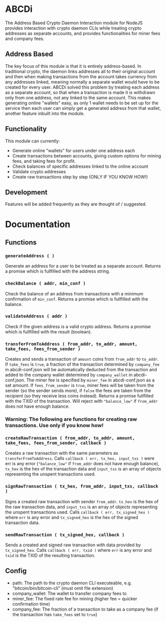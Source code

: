 # ABCDi
The Address Based Crypto Daemon Interaction module for NodeJS provides interaction with crypto daemon CLIs while treating crypto addresses as separate accounts, and provides functionalities for miner fees and company fees.

## Address Based
The key focus of this module is that it is entirely address-based. In traditional crypto, the daemon links addresses all to their original account and then when making transactions from the account takes currency from any addresses linked, meaning normally a separate wallet would have to be created for every user. ABCDi solved this problem by treating each address as a separate account, so that when a transaction is made it is withdrawn only from one address, not any linked to the same account. This makes generating online "wallets" easy, as only 1 wallet needs to be set up for the service then each user can simply get a generated address from that wallet, another feature inbuilt into the module.

## Functionality
This module can currently:
- Generate online "wallets" for users under one address each
- Create transactions between accounts, giving custom options for mining fees, and taking fees for profit.
- Check balances of specific addresses linked to the online account
- Validate crypto addresses
- Create raw transactions step by step (ONLY IF YOU KNOW HOW!)

## Development
Features will be added frequently as they are thought of / suggested.

# Documentation

## Functions

### `generateAddress ( )`
Generate an address for a user to be treated as a separate account. Returns a promise which is fullfilled with the address string.

### `checkBalance ( addr, min_conf )`
Check the balance of an address from transactions with a minimum confirmation of `min_conf`. Returns a promise which is fullfilled with the balance.

### `validateAddress ( addr )`
Check if the given address is a valid crypto address. Returns a promise which is fullfilled with the result (boolean).

### `transferFromToAddress ( from_addr, to_addr, amount, take_fees, fees_from_sender )`
Creates and sends a transaction of `amount` coins from `from_addr` to `to_addr`. If `take_fees` is `true`, a fraction of the transaction determined by `company_fee` in abcdi-conf.json will be automatically deducted from the transaction and added to the company wallet determined by `company_wallet` in abcdi-conf.json. The miner fee is specified by `miner_fee` in abcdi-conf.json as a set amount. If `fees_from_sender` is `true`, miner fees will be taken from the sender (so the sender sends more), if `false` the fees are taken from the recipient (so they receive less coins instead). Returns a promise fullfilled with the TXID of the transaction. Will reject with `"balance_low"` if `from_addr` does not have enough balance.

### Warning: The following are functions for creating raw transactions. Use only if you know how!

### `createRawTransaction ( from_addr, to_addr, amount, take_fees, fees_from_sender, callback )`
Creates a raw transaction with the same parameters as `transferFromToAddress`. Calls `callback ( err, tx_hex, input_txs )` were err is any error (`"balance_low"` if `from_addr` does not have enough balance), `tx_hex` is the hex of the transaction data and `input_txs` is an array of objects representing the unspent transactions used.

### `signRawTransaction ( tx_hex, from_addr, input_txs, callback )`
Signs a created raw transaction with sender `from_addr`. `tx_hex` is the hex of the raw transaction data, and `input_txs` is an array of objects representing the unspent transactions used. Calls `callback ( err, tx_signed_hex )` where `err` is any error and `tx_signed_hex` is the hex of the signed transaction data.

### `sendRawTransaction ( tx_signed_hex, callback )`
Sends a created and signed raw transaction with data provided by `tx_signed_hex`. Calls `callback ( err, txid )` where `err` is any error and `txid` is the TXID of the resulting transaction.

## Config
- path: The path to the crypto daemon CLI executeable, e.g. "bitcoin/bin/bitcoin-cli" (must omit file extension)
- company_wallet: The wallet to transfer company fees to
- miner_fee: The fixed rate fee for mining (higher fee = quicker confirmation time)
- company_fee: The fraction of a transaction to take as a company fee (if the transaction has `take_fees` set to `true`)
